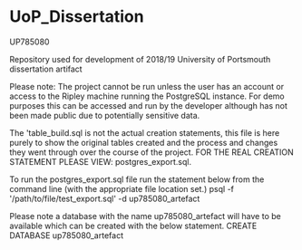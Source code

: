 # UoP_Dissertation
UP785080

Repository used for development of 2018/19 University of Portsmouth dissertation artifact

Please note: The project cannot be run unless the user has an account or access to the Ripley machine running the PostgreSQL instance. For demo purposes this can be accessed and run by the developer although has not been made public due to potentially sensitive data.

The 'table_build.sql is not the actual creation statements, this file is here purely to show the original tables created and the process and changes they went through over the course of the project.
FOR THE REAL CREATION STATEMENT PLEASE VIEW: postgres_export.sql.

To run the postgres_export.sql file run the statement below from the command line (with the appropriate file location set.)
psql -f '/path/to/file/test_export.sql' -d up785080_artefact

Please note a database with the name up785080_artefact will have to be available which can be created with the below statement.
CREATE DATABASE up785080_artefact

